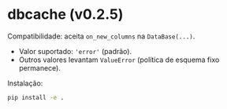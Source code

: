 # dbcache (v0.2.5)

Compatibilidade: aceita `on_new_columns` na `DataBase(...)`.  
- Valor suportado: `'error'` (padrão).  
- Outros valores levantam `ValueError` (política de esquema fixo permanece).

Instalação:
```bash
pip install -e .
```
